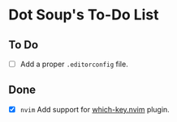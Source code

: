 # Dot Soup's To-Do List

## To Do

- [ ] Add a proper `.editorconfig` file.

## Done

- [x] `nvim` Add support for [which-key.nvim][which-key] plugin.

[which-key]: https://github.com/folke/which-key.nvim
